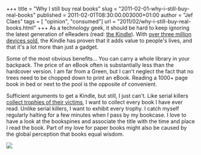 +++
title = "Why I still buy real books"
slug = "2011-02-01-why-i-still-buy-real-books"
published = 2011-02-01T08:30:00.003000+01:00
author = "Jef Claes"
tags = [ "opinion", "consumed"]
url = "2011/02/why-i-still-buy-real-books.html"
+++
As a technology geek, it should be hard to keep ignoring the latest
generation of eReaders (read: [the
Kindle](http://www.amazon.com/gp/product/B002FQJT3Q?ie=UTF8&tag=diofanedebyje-20&linkCode=as2&camp=1789&creative=9325&creativeASIN=B002FQJT3Q)).
With [over three million devices
sold](http://blogs.siliconvalley.com/gmsv/2010/01/amazon-updates-kindle-sales-figures-from-lots-to-millions.html),
the Kindle has proven that it adds value to people's lives, and that
it's a lot more than just a gadget.  
  
Some of the most obvious benefits... You can carry a whole library in
your backpack. The price of an eBook often is substantially less than
the hardcover version. I am far from a Green, but I can't neglect the
fact that no trees need to be chopped down to print an eBook. Reading a
1000+ page book in bed or next to the pool is the opposite of
convenient.  
  
Sufficient arguments to get a Kindle, but still, I just can't. Like
serial killers [collect trophies of their
victims](http://en.wikipedia.org/wiki/Dexter_(TV_series)#Series_outset),
I want to collect every book I have ever read. Unlike serial killers, I
want to exhibit every trophy. I catch myself regularly halting for a few
minutes when I pass by my bookcase. I love to have a look at the
bookspines and associate the title with the time and place I read the
book. Part of my love for paper books might also be caused by the global
perception that books equal wisdom.  
  
[![](/post/images/thumbnails/2011-02-01-why-i-still-buy-real-books-dexterblood.jpg)](/post/images/2011-02-01-why-i-still-buy-real-books-dexterblood.jpg)  
